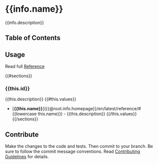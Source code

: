 # {{info.name}}
{{info.description}}
<!-- #include ../badges.md -->

## Table of Contents
<!-- START doctoc -->
<!-- END doctoc -->

<!-- #include ../requirements.md -->
<!-- #include ../installation.md -->

## Usage
Read full [Reference](/reference.html)

{{#sections}}
### {{this.id}}
{{this.description}}
{{#this.values}}
* [**{{this.name}}**]({{@root.info.homepage}}/en/latest/reference/#{{lowercase this.name}}) - {{this.description}}
{{/this.values}} 
{{/sections}}

## Contribute
Make the changes to the code and tests. Then commit to your branch. Be sure to follow the commit message conventions. Read [Contributing Guidelines](/CONTRIBUTING.html) for details.
